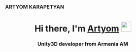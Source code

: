 ### ARTYOM KARAPETYAN

<h1 align="center">Hi there, I'm <a href="https://daniilshat.ru/" target="_blank">Artyom</a> 
<img src="https://media.tenor.com/0UPw9RZF_cAAAAAj/pop-cat.gif" height="32"/></h1>
<h3 align="center">Unity3D developer from Armenia AM</h3>
